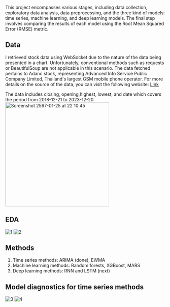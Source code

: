 This project encompasses various stages, including data collection, exploratory data analysis, data preprocessing, and the three kind of models: time series, machine learning, and deep learning models. The final step involves comparing the results of each model using the Root Mean Squared Error (RMSE) metric.
## Data 
I retrieved stock data using WebSocket due to the nature of the data being presented in a chart. Unfortunately, conventional methods such as requests or BeautifulSoup are not applicable in this scenario. The data fetched pertains to Adanc stock, representing Advanced Info Service Public Company Limited, Thailand's largest GSM mobile phone operator. For more details on the source of the data, you can visit the following website: [Link](https://www.settrade.com/th/technical-chart?symbol=ADVANC&type=stock) 

The data includes closing, opening,highest, lowest, and date which covers the period from 2018-12-21 to 2023-12-20. 
<img width="327" alt="Screenshot 2567-01-25 at 22 10 45" src="https://github.com/RuochenT/Classify-loan/assets/119982930/662f9699-83ab-4732-a18c-ce5065026030">

## EDA 
![1](https://github.com/RuochenT/Classify-loan/assets/119982930/466ab13b-b0b2-4a8f-9ebb-7591113408a3)
![2](https://github.com/RuochenT/Classify-loan/assets/119982930/ce4d91c3-2c84-4ebf-bc6f-e5c3890c8c02)

## Methods 
1. Time series methods: ARIMA (done), EWMA
2. Machine learning methods: Random forests, XGBoost, MARS
3. Deep learning methods: RNN and LSTM (next)

## Model diagnostics for time series methods 
![3](https://github.com/RuochenT/Classify-loan/assets/119982930/a9118371-a9c2-4aac-b89f-7574f0aacc7a)
![4](https://github.com/RuochenT/Classify-loan/assets/119982930/d66ae322-b84e-4a75-816f-46daf975546c)

